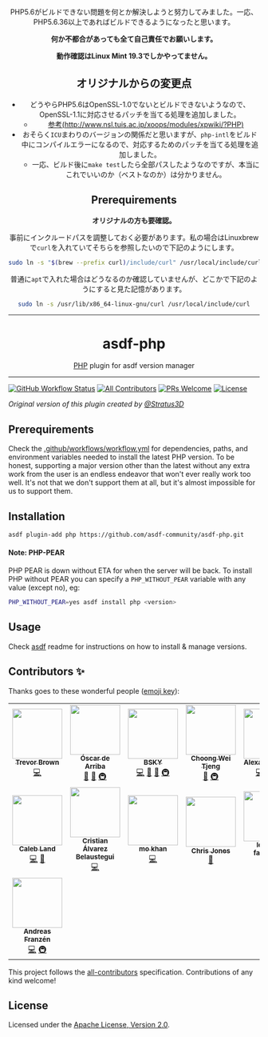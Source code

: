 <div align="center">
PHP5.6がビルドできない問題を何とか解決しようと努力してみました。一応、PHP5.6.36以上であればビルドできるようになったと思います。

**何か不都合があっても全て自己責任でお願いします。**

**動作確認はLinux Mint 19.3でしかやってません。**

## オリジナルからの変更点
* どうやらPHP5.6はOpenSSL-1.0でないとビルドできないようなので、OpenSSL-1.1に対応させるパッチを当てる処理を追加しました。
  - [参考(http://www.nsl.tuis.ac.jp/xoops/modules/xpwiki/?PHP)](http://www.nsl.tuis.ac.jp/xoops/modules/xpwiki/?PHP)
* おそらく`ICU`まわりのバージョンの関係だと思いますが、`php-intl`をビルド中にコンパイルエラーになるので、対応するためのパッチを当てる処理を追加しました。
  - 一応、ビルド後に`make test`したら全部パスしたようなのですが、本当にこれでいいのか（ベストなのか）は分かりません。

## Prerequirements
**オリジナルの方も要確認。**

事前にインクルードパスを調整しておく必要があります。私の場合はLinuxbrewで`curl`を入れていてそちらを参照したいので下記のようにします。
```sh
sudo ln -s "$(brew --prefix curl)/include/curl" /usr/local/include/curl
```

普通に`apt`で入れた場合はどうなるのか確認していませんが、どこかで下記のようにすると見た記憶があります。
```sh
sudo ln -s /usr/lib/x86_64-linux-gnu/curl /usr/local/include/curl
```

<hr />

<h1>asdf-php</h1>
<span><a href="https://www.php.net">PHP</a> plugin for asdf version manager</span>
</div>
<hr />

[![GitHub Workflow Status](https://img.shields.io/github/workflow/status/asdf-community/asdf-php/Main%20workflow?style=flat-square)](https://github.com/asdf-community/asdf-php/actions)
[![All Contributors](https://img.shields.io/badge/all_contributors-15-orange.svg?style=flat-square)](#contributors-)
[![PRs Welcome](https://img.shields.io/badge/PRs-welcome-brightgreen.svg?style=flat-square)](http://makeapullrequest.com)
[![License](https://img.shields.io/github/license/asdf-community/asdf-php?style=flat-square&color=brightgreen)](https://github.com/asdf-community/asdf-php/blob/master/LICENSE)

_Original version of this plugin created by
[@Stratus3D](https://github.com/Stratus3D)_

## Prerequirements

Check the [.github/workflows/workflow.yml](.github/workflows/workflow.yml) for
dependencies, paths, and environment variables needed to install the latest PHP
version. To be honest, supporting a major version other than the latest without
any extra work from the user is an endless endeavor that won't ever really work
too well. It's not that we don't support them at all, but it's almost impossible
for us to support them.

## Installation

```bash
asdf plugin-add php https://github.com/asdf-community/asdf-php.git
```

#### Note: PHP-PEAR

PHP PEAR is down without ETA for when the server will be back. To install PHP
without PEAR you can specify a `PHP_WITHOUT_PEAR` variable with any value
(except no), eg:

```bash
PHP_WITHOUT_PEAR=yes asdf install php <version>
```

## Usage

Check [asdf](https://github.com/asdf-vm/asdf) readme for instructions on how to
install & manage versions.

## Contributors ✨

Thanks goes to these wonderful people
([emoji key](https://allcontributors.org/docs/en/emoji-key)):

<!-- ALL-CONTRIBUTORS-LIST:START - Do not remove or modify this section -->
<!-- prettier-ignore-start -->
<!-- markdownlint-disable -->
<table>
  <tr>
    <td align="center"><a href="https://stratus3d.com/"><img src="https://avatars1.githubusercontent.com/u/1520926?v=4" width="100px;" alt=""/><br /><sub><b>Trevor Brown</b></sub></a><br /><a href="https://github.com/asdf-community/asdf-php/commits?author=Stratus3D" title="Code">💻</a></td>
    <td align="center"><a href="https://oscardearriba.com"><img src="https://avatars3.githubusercontent.com/u/563391?v=4" width="100px;" alt=""/><br /><sub><b>Óscar de Arriba</b></sub></a><br /><a href="https://github.com/asdf-community/asdf-php/commits?author=odarriba" title="Documentation">📖</a> <a href="#maintenance-odarriba" title="Maintenance">🚧</a> <a href="#infra-odarriba" title="Infrastructure (Hosting, Build-Tools, etc)">🚇</a></td>
    <td align="center"><a href="https://bsky.moe"><img src="https://avatars3.githubusercontent.com/u/38746192?v=4" width="100px;" alt=""/><br /><sub><b>BSKY</b></sub></a><br /><a href="https://github.com/asdf-community/asdf-php/commits?author=imbsky" title="Code">💻</a> <a href="https://github.com/asdf-community/asdf-php/commits?author=imbsky" title="Documentation">📖</a> <a href="#maintenance-imbsky" title="Maintenance">🚧</a> <a href="#infra-imbsky" title="Infrastructure (Hosting, Build-Tools, etc)">🚇</a></td>
    <td align="center"><a href="https://www.bixels.nl"><img src="https://avatars1.githubusercontent.com/u/334814?v=4" width="100px;" alt=""/><br /><sub><b>Choong Wei Tjeng</b></sub></a><br /><a href="https://github.com/asdf-community/asdf-php/commits?author=bixelsnl" title="Documentation">📖</a> <a href="#infra-bixelsnl" title="Infrastructure (Hosting, Build-Tools, etc)">🚇</a></td>
    <td align="center"><a href="http://eher.com.br"><img src="https://avatars0.githubusercontent.com/u/398034?v=4" width="100px;" alt=""/><br /><sub><b>Alexandre Eher</b></sub></a><br /><a href="https://github.com/asdf-community/asdf-php/commits?author=EHER" title="Code">💻</a> <a href="https://github.com/asdf-community/asdf-php/commits?author=EHER" title="Documentation">📖</a> <a href="#infra-EHER" title="Infrastructure (Hosting, Build-Tools, etc)">🚇</a></td>
    <td align="center"><a href="http://salzsee.info"><img src="https://avatars0.githubusercontent.com/u/99911?v=4" width="100px;" alt=""/><br /><sub><b>Ben Rexin</b></sub></a><br /><a href="https://github.com/asdf-community/asdf-php/commits?author=salzig" title="Code">💻</a> <a href="https://github.com/asdf-community/asdf-php/commits?author=salzig" title="Documentation">📖</a></td>
    <td align="center"><a href="https://turnintocoders.it"><img src="https://avatars3.githubusercontent.com/u/65402?v=4" width="100px;" alt=""/><br /><sub><b>Matteo Giaccone</b></sub></a><br /><a href="https://github.com/asdf-community/asdf-php/commits?author=matjack1" title="Documentation">📖</a> <a href="#infra-matjack1" title="Infrastructure (Hosting, Build-Tools, etc)">🚇</a></td>
  </tr>
  <tr>
    <td align="center"><a href="http://caleb.fm"><img src="https://avatars1.githubusercontent.com/u/4692?v=4" width="100px;" alt=""/><br /><sub><b>Caleb Land</b></sub></a><br /><a href="https://github.com/asdf-community/asdf-php/commits?author=caleb" title="Code">💻</a> <a href="https://github.com/asdf-community/asdf-php/commits?author=caleb" title="Documentation">📖</a></td>
    <td align="center"><a href="https://medium.com/@belaustegui"><img src="https://avatars3.githubusercontent.com/u/2965623?v=4" width="100px;" alt=""/><br /><sub><b>Cristian Álvarez Belaustegui</b></sub></a><br /><a href="https://github.com/asdf-community/asdf-php/commits?author=crbelaus" title="Code">💻</a></td>
    <td align="center"><a href="https://www.mokhan.ca"><img src="https://avatars1.githubusercontent.com/u/80475?v=4" width="100px;" alt=""/><br /><sub><b>mo khan</b></sub></a><br /><a href="https://github.com/asdf-community/asdf-php/commits?author=mokhan" title="Code">💻</a></td>
    <td align="center"><a href="http://christopherjones.us"><img src="https://avatars0.githubusercontent.com/u/115515?v=4" width="100px;" alt=""/><br /><sub><b>Chris Jones</b></sub></a><br /><a href="https://github.com/asdf-community/asdf-php/commits?author=magikid" title="Documentation">📖</a></td>
    <td align="center"><a href="https://me.baldarn.com/"><img src="https://avatars0.githubusercontent.com/u/2814802?v=4" width="100px;" alt=""/><br /><sub><b>lorenzo farnararo</b></sub></a><br /><a href="https://github.com/asdf-community/asdf-php/commits?author=baldarn" title="Code">💻</a></td>
    <td align="center"><a href="https://github.com/j-dexx"><img src="https://avatars3.githubusercontent.com/u/6691543?v=4" width="100px;" alt=""/><br /><sub><b>James</b></sub></a><br /><a href="https://github.com/asdf-community/asdf-php/commits?author=j-dexx" title="Code">💻</a></td>
    <td align="center"><a href="https://trevorsuarez.com/"><img src="https://avatars3.githubusercontent.com/u/742384?v=4" width="100px;" alt=""/><br /><sub><b>Trevor N. Suarez</b></sub></a><br /><a href="https://github.com/asdf-community/asdf-php/commits?author=Rican7" title="Code">💻</a></td>
  </tr>
  <tr>
    <td align="center"><a href="https://github.com/triptec"><img src="https://avatars0.githubusercontent.com/u/240159?v=4" width="100px;" alt=""/><br /><sub><b>Andreas Franzén</b></sub></a><br /><a href="https://github.com/asdf-community/asdf-php/commits?author=triptec" title="Code">💻</a> <a href="#infra-triptec" title="Infrastructure (Hosting, Build-Tools, etc)">🚇</a></td>
  </tr>
</table>

<!-- markdownlint-enable -->
<!-- prettier-ignore-end -->
<!-- ALL-CONTRIBUTORS-LIST:END -->

This project follows the
[all-contributors](https://github.com/all-contributors/all-contributors)
specification. Contributions of any kind welcome!

## License

Licensed under the
[Apache License, Version 2.0](https://www.apache.org/licenses/LICENSE-2.0).
